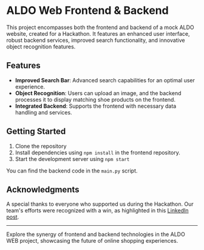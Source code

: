 # ALDO Web Frontend & Backend

This project encompasses both the frontend and backend of a mock ALDO website, created for a Hackathon. It features an enhanced user interface, robust backend services, improved search functionality, and innovative object recognition features.

## Features
- **Improved Search Bar**: Advanced search capabilities for an optimal user experience.
- **Object Recognition**: Users can upload an image, and the backend processes it to display matching shoe products on the frontend.
- **Integrated Backend**: Supports the frontend with necessary data handling and services.

## Getting Started
1. Clone the repository
2. Install dependencies using `npm install` in the frontend repository.
3. Start the development server using `npm start`

You can find the backend code in the `main.py` script.

## Acknowledgments
A special thanks to everyone who supported us during the Hackathon. Our team's efforts were recognized with a win, as highlighted in this [LinkedIn post](https://www.linkedin.com/posts/bensadoun-mcgill_futureofretail-activity-7119713937687724033-xrIz?utm_source=share&utm_medium=member_desktop).

---

Explore the synergy of frontend and backend technologies in the ALDO WEB project, showcasing the future of online shopping experiences.
